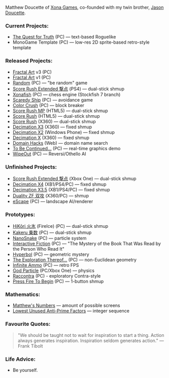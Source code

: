 Matthew Doucette of [Xona Games](https://github.com/XonaGames), co-founded with my twin brother, [Jason Doucette](https://github.com/JDoucette).
### Current Projects:
- [The Quest for Truth](http://xona.com/quest/) (PC) — text-based Roguelike
- MonoGame Template (PC) — low-res 2D sprite-based retro-style template

### Released Projects:
- [Fractal Art](https://youtu.be/fpyS-u69-zs) v3 (PC)
- [Fractal Art](https://youtu.be/1pK00KAIC9Q) v1 (PC)
- [Random](http://xona.com/random) (PC) — "be random" game
- [Score Rush Extended 撃点](http://xona.com/scorerush/) (PS4) — dual-stick shmup
- [Xonafish](http://xona.com/xonafish/) (PC) — chess engine (Stockfish 7 branch)
- [Scaredy Ship](http://xona.com/scaredyship/) (PC) — avoidance game
- [Color Crush](http://xona.com/colorcrush/) (PC) — block breaker
- [Score Rush MP](http://xona.com/scorerush/html5/) (HTML5) — dual-stick shmup
- [Score Rush](http://xona.com/scorerush/html5/) (HTML5) — dual-stick shmup
- [Score Rush](http://xona.com/scorerush/x360/) (X360) — dual-stick shmup
- [Decimation X3](http://xona.com/decimationx3/) (X360) — fixed shmup
- [Decimation X2](http://xona.com/decimationx2/) (Windows Phone) — fixed shmup
- [Decimation X](http://xona.com/decimationx/) (X360) — fixed shmup
- [Domain Hacks](http://xona.com/domainhacks/) (Web) — domain name search
- [To Be Continued...](http://xona.com/tbc/) (PC) — real-time graphics demo
- [WipeOut](http://xona.com/wipeout/) (PC) — Reversi/Othello AI
### Unfinished Projects:
- [Score Rush Extended 撃点](http://xona.com/scorerush/) (Xbox One) — dual-stick shmup
- [Decimation X4](http://xona.com/decimationx4/) (XB1/PS4/PC) — fixed shmup
- [Decimation X3.5](http://xona.com/decimationx3.5/) (XB1/PS4/PC) — fixed shmup
- [Duality ZF 双攻](http://xona.com/dualityzf/) (X360/PC) — shmup
- [eScape](http://xona.com/escape/) (PC) — landscape AI/renderer
### Prototypes:
- [HiKōri 火氷](http://xona.com/hikori/) (FireIce) (PC) — dual-stick shmup
- [Kakeru 乗数](http://xona.com/kakeru/) (PC) — dual-stick shmup
- [NanoSnake](https://www.youtube.com/playlist?list=PLYUwJ3dlBCsVuN_dRL6TDp9FynDq0oy14) (PC) — particle system
- [Interactive Fiction](https://youtu.be/I6-GujXBzgk) (PC) — "The Mystery of the Book That Was Read by the Person Who Read It"
- [Hyperbol](http://xona.com/hyperbol/) (PC) — geometric mystery
- [The Exploration Thereof...](http://xona.com/exploration/) (PC) — non-Euclidean geometry
- [Infinite Ammo](http://xona.com/infiniteammo/) (PC) — retro FPS
- [God Particle](http://xona.com/godparticle/) (PC/Xbox One) — physics
- [Raccontra](http://xona.com/raccontra/) (PC) - exploratory Contra-style
- [Press Fire To Begin](http://xona.com/pressfire/) (PC) — 1-button shmup
### Mathematics:
- [Matthew's Numbers](http://xona.com/matthewsnumbers/) — amount of possible screens
- [Lowest Unused Anti-Prime Factors](https://oeis.org/A332271) — integer sequence
### Favourite Quotes:
> "We should be taught not to wait for inspiration to start a thing. Action always generates inspiration. Inspiration seldom generates action." — Frank Tibolt
### Life Advice:
- Be yourself.

<!--
**Xonatron/Xonatron** is a ✨ _special_ ✨ repository because its `README.md` (this file) appears on your GitHub profile.

Here are some ideas to get you started:

- 🔭 I’m currently working on ...
- 🌱 I’m currently learning ...
- 👯 I’m looking to collaborate on ...
- 🤔 I’m looking for help with ...
- 💬 Ask me about ...
- 📫 How to reach me: ...
- 😄 Pronouns: ...
- ⚡ Fun fact: ...
-->
